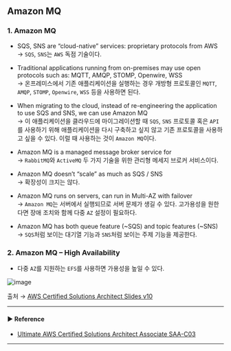 ## Amazon MQ
### 1. Amazon MQ
- SQS, SNS are “cloud-native” services: proprietary protocols from AWS  
→ `SQS`, `SNS`는 `AWS` 독점 기술이다. 

- Traditional applications running from on-premises may use open protocols such as: MQTT, AMQP, STOMP, Openwire, WSS  
→ 온프레미스에서 기존 애플리케이션을 실행하는 경우 개방형 프로토콜인 `MQTT`, `AMQP`, `STOMP`, `Openwire`, `WSS` 등을 사용하면 된다.

- When migrating to the cloud, instead of re-engineering the application to use SQS and SNS, we can use Amazon MQ  
→ 이 애플리케이션을 클라우드에 마이그레이션할 때 `SQS`, `SNS` 프로토콜 혹은 `API`를 사용하기 위해 애플리케이션을 다시 구축하고 싶지 않고 기존 프로토콜을 사용하고 싶을 수 있다. 이럴 때 사용하는 것이 `Amazon MQ`이다.

- Amazon MQ is a managed message broker service for  
→ `RabbitMQ`와 `ActiveMQ` 두 가지 기술을 위한 관리형 메세지 브로커 서비스이다. 

- Amazon MQ doesn’t “scale” as much as SQS / SNS  
→ 확장성이 크지는 않다.

- Amazon MQ runs on servers, can run in Multi-AZ with failover  
→ `Amazon MQ`는 서버에서 실행되므로 서버 문제가 생길 수 있다. 고가용성을 원한다면 장애 조치와 함께 다중 `AZ` 설정이 필요하다.

- Amazon MQ has both queue feature (~SQS) and topic features (~SNS)  
→ `SQS`처럼 보이는 대기열 기능과 `SNS`처럼 보이는 주제 기능을 제공한다.

### 2. Amazon MQ – High Availability
- 다중 `AZ`를 지원하는 `EFS`를 사용하면 가용성을 높일 수 있다.

![image](https://user-images.githubusercontent.com/97398071/235591636-686e27e7-9865-48b9-826c-cd00b3a88814.png)

출처 → [AWS Certified Solutions Architect Slides v10](https://courses.datacumulus.com/downloads/certified-solutions-architect-pn9/)

---
#### ▶ Reference
- [Ultimate AWS Certified Solutions Architect Associate SAA-C03](https://www.udemy.com/course/aws-certified-solutions-architect-associate-saa-c03/)
---